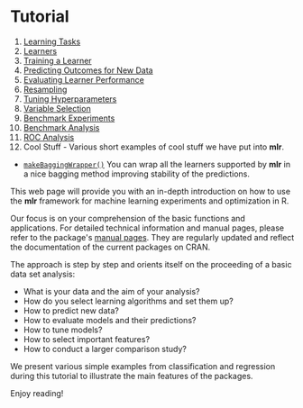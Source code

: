 Tutorial
========

1. [Learning Tasks](task.md)
2. [Learners](learner.md)
3. [Training a Learner](train.md)
4. [Predicting Outcomes for New Data](predict.md)
5. [Evaluating Learner Performance](performance.md)
6. [Resampling](resample.md)
7. [Tuning Hyperparameters](tune.md)
8. [Variable Selection](variable_selection.md)
9. [Benchmark Experiments](benchmark_experiments.md)
10. [Benchmark Analysis](benchmark_analysis.md)
11. [ROC Analysis](roc_analysis.md)
12. Cool Stuff - Various short examples of cool stuff we have put into **mlr**.
  * [`makeBaggingWrapper()`](makeBagginWrapper.md) You can wrap all the learners supported by **mlr** in a nice bagging method improving stability of the predictions.
   
This web page will provide you with an in-depth introduction on how to
use the **mlr** framework for machine learning experiments and
optimization in R.

Our focus is on your comprehension of the basic functions and
applications. For detailed technical information and manual pages, please refer to
the package's [manual pages](http://berndbischl.github.io/mlr/man/). They are regularly updated and reflect the documentation
of the current packages on CRAN.

The approach is step by step and orients itself on the proceeding of a basic data set analysis: 

* What is your data and the aim of your analysis?  
* How do you select learning algorithms and set them up? 
* How to predict new data?  
* How to evaluate models and their predictions?
* How to tune models?
* How to select important features?
* How to conduct a larger comparison study?

We present various simple examples from classification and regression
during this tutorial to illustrate the main features of the
packages.

Enjoy reading!

